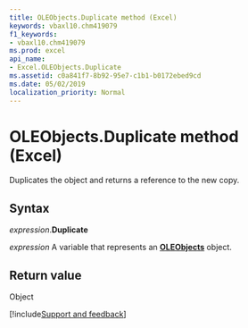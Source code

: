 ```yaml
---
title: OLEObjects.Duplicate method (Excel)
keywords: vbaxl10.chm419079
f1_keywords:
- vbaxl10.chm419079
ms.prod: excel
api_name:
- Excel.OLEObjects.Duplicate
ms.assetid: c0a841f7-8b92-95e7-c1b1-b0172ebed9cd
ms.date: 05/02/2019
localization_priority: Normal
---
```



# OLEObjects.Duplicate method (Excel)

Duplicates the object and returns a reference to the new copy.


## Syntax

_expression_.**Duplicate**

_expression_ A variable that represents an **[OLEObjects](Excel.OLEObjects.md)** object.


## Return value

Object




[!include[Support and feedback](~/includes/feedback-boilerplate.md)]